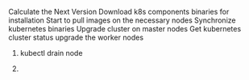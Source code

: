 Calculate the Next Version
Download k8s components binaries for installation
Start to pull images on the necessary nodes
Synchronize kubernetes binaries
Upgrade cluster on master nodes
Get kubernetes cluster status
upgrade the worker nodes


1. kubectl drain node

2. 
